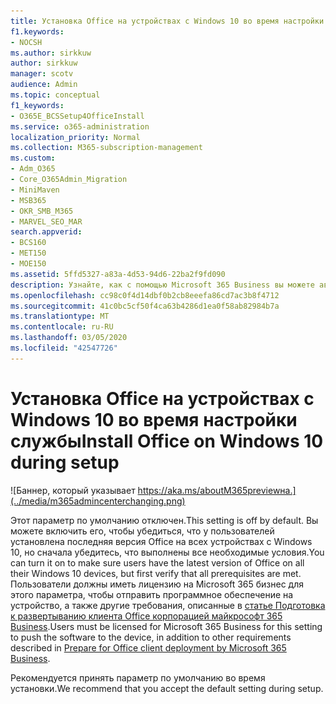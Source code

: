 ```yaml
---
title: Установка Office на устройствах с Windows 10 во время настройки службы
f1.keywords:
- NOCSH
ms.author: sirkkuw
author: sirkkuw
manager: scotv
audience: Admin
ms.topic: conceptual
f1_keywords:
- O365E_BCSSetup4OfficeInstall
ms.service: o365-administration
localization_priority: Normal
ms.collection: M365-subscription-management
ms.custom:
- Adm_O365
- Core_O365Admin_Migration
- MiniMaven
- MSB365
- OKR_SMB_M365
- MARVEL_SEO_MAR
search.appverid:
- BCS160
- MET150
- MOE150
ms.assetid: 5ffd5327-a83a-4d53-94d6-22ba2f9fd090
description: Узнайте, как с помощью Microsoft 365 Business вы можете автоматически убедиться в том, что у пользователей установлена последняя версия Office на всех устройствах с Windows 10.
ms.openlocfilehash: cc98c0f4d14dbf0b2cb8eeefa86cd7ac3b8f4712
ms.sourcegitcommit: 41c0bc5cf50f4ca63b4286d1ea0f58ab82984b7a
ms.translationtype: MT
ms.contentlocale: ru-RU
ms.lasthandoff: 03/05/2020
ms.locfileid: "42547726"
---
```

# <a name="install-office-on-windows-10-during-setup"></a><span data-ttu-id="26181-103">Установка Office на устройствах с Windows 10 во время настройки службы</span><span class="sxs-lookup"><span data-stu-id="26181-103">Install Office on Windows 10 during setup</span></span>

![Баннер, который указывает https://aka.ms/aboutM365previewна.](../media/m365admincenterchanging.png)

<span data-ttu-id="26181-105">Этот параметр по умолчанию отключен.</span><span class="sxs-lookup"><span data-stu-id="26181-105">This setting is off by default.</span></span> <span data-ttu-id="26181-106">Вы можете включить его, чтобы убедиться, что у пользователей установлена последняя версия Office на всех устройствах с Windows 10, но сначала убедитесь, что выполнены все необходимые условия.</span><span class="sxs-lookup"><span data-stu-id="26181-106">You can turn it on to make sure users have the latest version of Office on all their Windows 10 devices, but first verify that all prerequisites are met.</span></span> <span data-ttu-id="26181-107">Пользователи должны иметь лицензию на Microsoft 365 бизнес для этого параметра, чтобы отправить программное обеспечение на устройство, а также другие требования, описанные в [статье Подготовка к развертыванию клиента Office корпорацией майкрософт 365 Business](prepare-for-office-client-deployment.md).</span><span class="sxs-lookup"><span data-stu-id="26181-107">Users must be licensed for Microsoft 365 Business for this setting to push the software to the device, in addition to other requirements described in [Prepare for Office client deployment by Microsoft 365 Business](prepare-for-office-client-deployment.md).</span></span>
  
<span data-ttu-id="26181-108">Рекомендуется принять параметр по умолчанию во время установки.</span><span class="sxs-lookup"><span data-stu-id="26181-108">We recommend that you accept the default setting during setup.</span></span>

